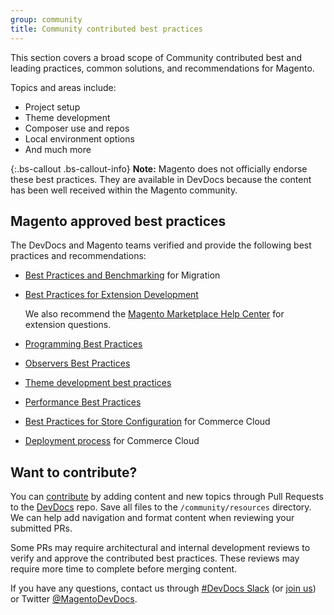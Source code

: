 ```yaml
---
group: community
title: Community contributed best practices
---
```


This section covers a broad scope of Community contributed best and leading practices, common solutions, and recommendations for Magento. 

Topics and areas include:

* Project setup
* Theme development 
* Composer use and repos
* Local environment options
* And much more

{:.bs-callout .bs-callout-info}
**Note:** Magento does not officially endorse these best practices. 
They are available in DevDocs because the content has been well received within the Magento community.

## Magento approved best practices

The DevDocs and Magento teams verified and provide the following best practices and recommendations:

- [Best Practices and Benchmarking]({{site.baseurl}}/guides/v2.2/migration/migration-overview-practices.html) for Migration
- [Best Practices for Extension Development]({{site.baseurl}}/guides/v2.2/ext-best-practices/bk-ext-best-practices.html) 
    
    We also recommend the [Magento Marketplace Help Center](https://marketplacesupport.magento.com/hc/en-us) for extension questions.
- [Programming Best Practices]({{site.baseurl}}/guides/v2.2/ext-best-practices/extension-coding/common-programming-bp.html)
- [Observers Best Practices]({{site.baseurl}}/guides/v2.2/ext-best-practices/extension-coding/observers-bp.html)
- [Theme development best practices]({{site.baseurl}}/guides/v2.2/frontend-dev-guide/theme-best-practice.html)
- [Performance Best Practices]({{site.baseurl}}/guides/v2.2/performance-best-practices/)
- [Best Practices for Store Configuration]({{site.baseurl}}/guides/v2.2/cloud/configure/configure-best-practices.html) for Commerce Cloud
- [Deployment process]({{site.baseurl}}/guides/v2.2/cloud/reference/discover-deploy.html) for Commerce Cloud

## Want to contribute?

You can [contribute](https://github.com/magento/devdocs/blob/master/.github/CONTRIBUTING.md) by adding content and new topics through Pull Requests to the [DevDocs](https://github.com/magento/devdocs) repo. Save all files to the `/community/resources` directory. We can help add navigation and format content when reviewing your submitted PRs. 

Some PRs may require architectural and internal development reviews to verify and approve the contributed best practices. These reviews may require more time to complete before merging content. 

If you have any questions, contact us through [#DevDocs Slack](https://magentocommeng.slack.com/messages/CAN932A3H) (or [join us](https://t.co/9HImUyCmyh)) or Twitter [@MagentoDevDocs](https://twitter.com/MagentoDevDocs).